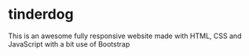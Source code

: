 # tinderdog
This is an awesome fully responsive website made with HTML, CSS and JavaScript with a bit use of Bootstrap
